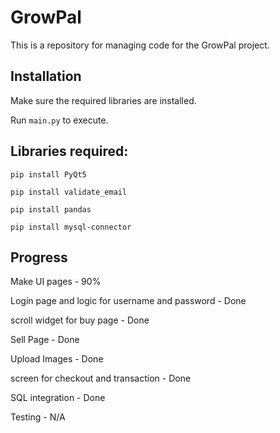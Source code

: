 # GrowPal
This is a repository for managing code for the GrowPal project. 

## Installation
Make sure the required libraries are installed. 

Run ```main.py``` to execute. 

## Libraries required:
```
pip install PyQt5
```

```
pip install validate_email
```

```
pip install pandas
```

```
pip install mysql-connector 
```

## Progress
Make UI pages - 90%

Login page and logic for username and password - Done

scroll widget for buy page - Done

Sell Page - Done

Upload Images - Done 

screen for checkout and transaction - Done

SQL integration - Done 

Testing - N/A

